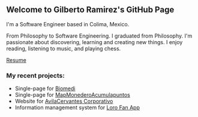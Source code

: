 ## Welcome to Gilberto Ramirez's GitHub Page

I'm a Software Engineer based in Colima, Mexico.

From Philosophy to Software Engineering. I graduated from Philosophy. I'm passionate about discovering, learning and creating new things. I enjoy reading, listening to music, and playing chess. 

[Resume](http:gilberto-ramirez.me/cv)

### My recent projects: 
- Single-page for [Biomedi](http://gilberto-ramirez.me/Biomedi/)
- Single-page for [MapMonederoAcumulapuntos](http://map.ghapps.com.mx/gilberto/)
- Website for [AvilaCervantes Corporativo](https://avilacervantes.com/)
- Information management system for [Loro Fan App]()


